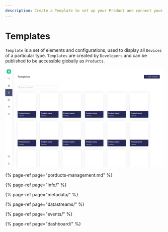```yaml
---
description: Create a Template to set up your Product and connect your Devices after.
---
```


# Templates

`Template` is a set of elements and configurations, used to display all `Devices` of a particular type. `Templates` are created by `Developers` and can be published to be accessible globally as `Products`.

![](../../../.gitbook/assets/templates.png)

{% page-ref page="porducts-management.md" %}

{% page-ref page="info/" %}

{% page-ref page="metadata/" %}

{% page-ref page="datastreams/" %}

{% page-ref page="events/" %}

{% page-ref page="dashboard/" %}





